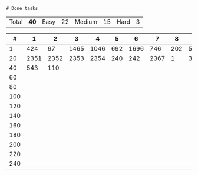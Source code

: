 	# Done tasks

<!-- <style>
    .easy {background: #00cc00;}
    .medium {background: #cccc00;}
    .hard {background: #ff0000;}
    td:nth-child(1) {font-weight: bold;}
    td {text-align: center;}
</style>-->

<table>
    <tr>
        <td>Total</td>
        <td><strong>40</strong></td>
        <td>Easy</td>
        <td class="easy">22</td>
        <td>Medium</td>
        <td class="medium">15</td>
        <td>Hard</td>
        <td class="hard">3</td>
    </tr>
</table>

<table>
    <tr>
        <th>#</th>
        <th>1</th>
        <th>2</th>
        <th>3</th>
        <th>4</th>
        <th>5</th>
        <th>6</th>
        <th>7</th>
        <th>8</th>
        <th>9</th>
        <th>10</th>
        <th>11</th>
        <th>12</th>
        <th>13</th>
        <th>14</th>
        <th>15</th>
        <th>16</th>
        <th>17</th>
        <th>18</th>
        <th>19</th>
        <th>20</th>
    </tr>
    <tbody>
        <tr> <!-- row 1-->
            <td>1</td>
            <td class="medium">424</td> <!--col 1-->
            <td class="medium">97</td> <!--col 2-->
            <td class="medium">1465</td> <!--col 3-->
            <td class="easy">1046</td> <!--col 4-->
            <td class="medium">692</td> <!--col 5-->
            <td class="medium">1696</td> <!--col 6-->
            <td class="easy">746</td> <!--col 7-->
            <td class="easy">202</td> <!--col 8-->
            <td class="medium">54</td> <!--col 9-->
            <td class="easy">66</td> <!--col 10-->
            <td class="easy">268</td> <!--col 11-->
            <td class="medium">128</td> <!--col 12-->
            <td class="medium">473</td> <!--col 13-->
            <td class="medium">199</td> <!--col 14-->
            <td class="easy">2341</td> <!--col 15-->
            <td class="medium">2342</td> <!--col 16-->
            <td class="medium">2343</td> <!--col 17-->
            <td class="hard">2344</td> <!--col 18-->
            <td class="hard">629</td> <!--col 19-->
            <td class="easy">118</td> <!--col 20-->
        </tr>
        <tr> <!-- row 2-->
            <td>20</td>
            <td class="easy">2351</td> <!--col 1-->
            <td class="medium">2352</td> <!--col 2-->
            <td class="medium">2353</td> <!--col 3-->
            <td class="hard">2354</td> <!--col 4-->
            <td class="medium">240</td> <!--col 5-->
            <td class="easy">242</td> <!--col 6-->
            <td class="easy">2367</td> <!--col 7-->
            <td class="easy">1</td> <!--col 8-->
            <td class="medium">300</td> <!--col 9-->
            <td class="easy">125</td> <!--col 10-->
            <td class="easy">121</td> <!--col 11-->
            <td class="easy">206</td> <!--col 12-->
            <td class="easy">21</td> <!--col 13-->
            <td class="easy">141</td> <!--col 14-->
            <td class="easy">226</td> <!--col 15-->
            <td class="easy">104</td> <!--col 16-->
            <td class="easy">202</td> <!--col 17-->
            <td class="easy">66</td> <!--col 18-->
            <td class="easy">70</td> <!--col 19-->
            <td class="easy">100</td> <!--col 20-->
        </tr>
        <tr> <!-- row 3-->
            <td>40</td>
            <td class="easy">543</td> <!--col 1-->
            <td class="easy">110</td> <!--col 2-->
            <td class=""></td> <!--col 3-->
            <td class=""></td> <!--col 4-->
            <td class=""></td> <!--col 5-->
            <td class=""></td> <!--col 6-->
            <td class=""></td> <!--col 7-->
            <td class=""></td> <!--col 8-->
            <td class=""></td> <!--col 9-->
            <td class=""></td> <!--col 10-->
            <td class=""></td> <!--col 11-->
            <td class=""></td> <!--col 12-->
            <td class=""></td> <!--col 13-->
            <td class=""></td> <!--col 14-->
            <td class=""></td> <!--col 15-->
            <td class=""></td> <!--col 16-->
            <td class=""></td> <!--col 17-->
            <td class=""></td> <!--col 18-->
            <td class=""></td> <!--col 19-->
            <td class=""></td> <!--col 20-->
        </tr>
        <tr> <!-- row 4-->
            <td>60</td>
            <td class=""></td> <!--col 1-->
            <td class=""></td> <!--col 2-->
            <td class=""></td> <!--col 3-->
            <td class=""></td> <!--col 4-->
            <td class=""></td> <!--col 5-->
            <td class=""></td> <!--col 6-->
            <td class=""></td> <!--col 7-->
            <td class=""></td> <!--col 8-->
            <td class=""></td> <!--col 9-->
            <td class=""></td> <!--col 10-->
            <td class=""></td> <!--col 11-->
            <td class=""></td> <!--col 12-->
            <td class=""></td> <!--col 13-->
            <td class=""></td> <!--col 14-->
            <td class=""></td> <!--col 15-->
            <td class=""></td> <!--col 16-->
            <td class=""></td> <!--col 17-->
            <td class=""></td> <!--col 18-->
            <td class=""></td> <!--col 19-->
            <td class=""></td> <!--col 20-->
        </tr>
        <tr> <!-- row 5-->
            <td>80</td>
            <td class=""></td> <!--col 1-->
            <td class=""></td> <!--col 2-->
            <td class=""></td> <!--col 3-->
            <td class=""></td> <!--col 4-->
            <td class=""></td> <!--col 5-->
            <td class=""></td> <!--col 6-->
            <td class=""></td> <!--col 7-->
            <td class=""></td> <!--col 8-->
            <td class=""></td> <!--col 9-->
            <td class=""></td> <!--col 10-->
            <td class=""></td> <!--col 11-->
            <td class=""></td> <!--col 12-->
            <td class=""></td> <!--col 13-->
            <td class=""></td> <!--col 14-->
            <td class=""></td> <!--col 15-->
            <td class=""></td> <!--col 16-->
            <td class=""></td> <!--col 17-->
            <td class=""></td> <!--col 18-->
            <td class=""></td> <!--col 19-->
            <td class=""></td> <!--col 20-->
        </tr>
        <tr> <!-- row 6-->
            <td>100</td>
            <td class=""></td> <!--col 1-->
            <td class=""></td> <!--col 2-->
            <td class=""></td> <!--col 3-->
            <td class=""></td> <!--col 4-->
            <td class=""></td> <!--col 5-->
            <td class=""></td> <!--col 6-->
            <td class=""></td> <!--col 7-->
            <td class=""></td> <!--col 8-->
            <td class=""></td> <!--col 9-->
            <td class=""></td> <!--col 10-->
            <td class=""></td> <!--col 11-->
            <td class=""></td> <!--col 12-->
            <td class=""></td> <!--col 13-->
            <td class=""></td> <!--col 14-->
            <td class=""></td> <!--col 15-->
            <td class=""></td> <!--col 16-->
            <td class=""></td> <!--col 17-->
            <td class=""></td> <!--col 18-->
            <td class=""></td> <!--col 19-->
            <td class=""></td> <!--col 20-->
        </tr>
        <tr> <!-- row 7-->
            <td>120</td>
            <td class=""></td> <!--col 1-->
            <td class=""></td> <!--col 2-->
            <td class=""></td> <!--col 3-->
            <td class=""></td> <!--col 4-->
            <td class=""></td> <!--col 5-->
            <td class=""></td> <!--col 6-->
            <td class=""></td> <!--col 7-->
            <td class=""></td> <!--col 8-->
            <td class=""></td> <!--col 9-->
            <td class=""></td> <!--col 10-->
            <td class=""></td> <!--col 11-->
            <td class=""></td> <!--col 12-->
            <td class=""></td> <!--col 13-->
            <td class=""></td> <!--col 14-->
            <td class=""></td> <!--col 15-->
            <td class=""></td> <!--col 16-->
            <td class=""></td> <!--col 17-->
            <td class=""></td> <!--col 18-->
            <td class=""></td> <!--col 19-->
            <td class=""></td> <!--col 20-->
        </tr>
        <tr> <!-- row 8-->
            <td>140</td>
            <td class=""></td> <!--col 1-->
            <td class=""></td> <!--col 2-->
            <td class=""></td> <!--col 3-->
            <td class=""></td> <!--col 4-->
            <td class=""></td> <!--col 5-->
            <td class=""></td> <!--col 6-->
            <td class=""></td> <!--col 7-->
            <td class=""></td> <!--col 8-->
            <td class=""></td> <!--col 9-->
            <td class=""></td> <!--col 10-->
            <td class=""></td> <!--col 11-->
            <td class=""></td> <!--col 12-->
            <td class=""></td> <!--col 13-->
            <td class=""></td> <!--col 14-->
            <td class=""></td> <!--col 15-->
            <td class=""></td> <!--col 16-->
            <td class=""></td> <!--col 17-->
            <td class=""></td> <!--col 18-->
            <td class=""></td> <!--col 19-->
            <td class=""></td> <!--col 20-->
        </tr>
        <tr> <!-- row 9-->
            <td>160</td>
            <td class=""></td> <!--col 1-->
            <td class=""></td> <!--col 2-->
            <td class=""></td> <!--col 3-->
            <td class=""></td> <!--col 4-->
            <td class=""></td> <!--col 5-->
            <td class=""></td> <!--col 6-->
            <td class=""></td> <!--col 7-->
            <td class=""></td> <!--col 8-->
            <td class=""></td> <!--col 9-->
            <td class=""></td> <!--col 10-->
            <td class=""></td> <!--col 11-->
            <td class=""></td> <!--col 12-->
            <td class=""></td> <!--col 13-->
            <td class=""></td> <!--col 14-->
            <td class=""></td> <!--col 15-->
            <td class=""></td> <!--col 16-->
            <td class=""></td> <!--col 17-->
            <td class=""></td> <!--col 18-->
            <td class=""></td> <!--col 19-->
            <td class=""></td> <!--col 20-->
        </tr>
        <tr> <!-- row 10-->
            <td>180</td>
            <td class=""></td> <!--col 1-->
            <td class=""></td> <!--col 2-->
            <td class=""></td> <!--col 3-->
            <td class=""></td> <!--col 4-->
            <td class=""></td> <!--col 5-->
            <td class=""></td> <!--col 6-->
            <td class=""></td> <!--col 7-->
            <td class=""></td> <!--col 8-->
            <td class=""></td> <!--col 9-->
            <td class=""></td> <!--col 10-->
            <td class=""></td> <!--col 11-->
            <td class=""></td> <!--col 12-->
            <td class=""></td> <!--col 13-->
            <td class=""></td> <!--col 14-->
            <td class=""></td> <!--col 15-->
            <td class=""></td> <!--col 16-->
            <td class=""></td> <!--col 17-->
            <td class=""></td> <!--col 18-->
            <td class=""></td> <!--col 19-->
            <td class=""></td> <!--col 20-->
        </tr>
        <tr> <!-- row 11-->
            <td>200</td>
            <td class=""></td> <!--col 1-->
            <td class=""></td> <!--col 2-->
            <td class=""></td> <!--col 3-->
            <td class=""></td> <!--col 4-->
            <td class=""></td> <!--col 5-->
            <td class=""></td> <!--col 6-->
            <td class=""></td> <!--col 7-->
            <td class=""></td> <!--col 8-->
            <td class=""></td> <!--col 9-->
            <td class=""></td> <!--col 10-->
            <td class=""></td> <!--col 11-->
            <td class=""></td> <!--col 12-->
            <td class=""></td> <!--col 13-->
            <td class=""></td> <!--col 14-->
            <td class=""></td> <!--col 15-->
            <td class=""></td> <!--col 16-->
            <td class=""></td> <!--col 17-->
            <td class=""></td> <!--col 18-->
            <td class=""></td> <!--col 19-->
            <td class=""></td> <!--col 20-->
        </tr>
        <tr> <!-- row 12-->
            <td>220</td>
            <td class=""></td> <!--col 1-->
            <td class=""></td> <!--col 2-->
            <td class=""></td> <!--col 3-->
            <td class=""></td> <!--col 4-->
            <td class=""></td> <!--col 5-->
            <td class=""></td> <!--col 6-->
            <td class=""></td> <!--col 7-->
            <td class=""></td> <!--col 8-->
            <td class=""></td> <!--col 9-->
            <td class=""></td> <!--col 10-->
            <td class=""></td> <!--col 11-->
            <td class=""></td> <!--col 12-->
            <td class=""></td> <!--col 13-->
            <td class=""></td> <!--col 14-->
            <td class=""></td> <!--col 15-->
            <td class=""></td> <!--col 16-->
            <td class=""></td> <!--col 17-->
            <td class=""></td> <!--col 18-->
            <td class=""></td> <!--col 19-->
            <td class=""></td> <!--col 20-->
        </tr>
        <tr> <!-- row 12-->
            <td>240</td>
            <td class=""></td> <!--col 1-->
            <td class=""></td> <!--col 2-->
            <td class=""></td> <!--col 3-->
            <td class=""></td> <!--col 4-->
            <td class=""></td> <!--col 5-->
            <td class=""></td> <!--col 6-->
            <td class=""></td> <!--col 7-->
            <td class=""></td> <!--col 8-->
            <td class=""></td> <!--col 9-->
            <td class=""></td> <!--col 10-->
            <td class=""></td> <!--col 11-->
            <td class=""></td> <!--col 12-->
            <td class=""></td> <!--col 13-->
            <td class=""></td> <!--col 14-->
            <td class=""></td> <!--col 15-->
            <td class=""></td> <!--col 16-->
            <td class=""></td> <!--col 17-->
            <td class=""></td> <!--col 18-->
            <td class=""></td> <!--col 19-->
            <td class=""></td> <!--col 20-->
        </tr>
    </tbody>
</table>
